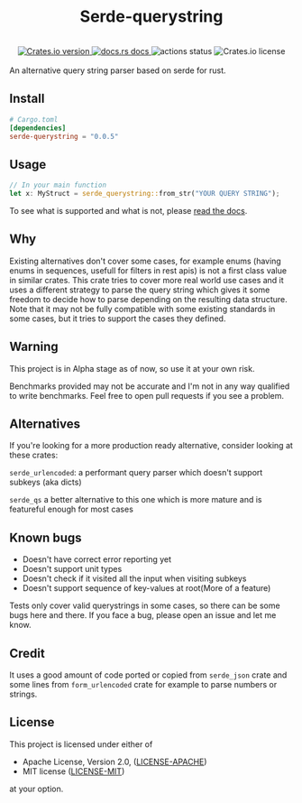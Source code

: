 <h1 align="center">Serde-querystring</h1>
<br />

<div align="center">
  <a href="https://crates.io/crates/serde-querystring">
    <img src="https://img.shields.io/crates/v/serde-querystring.svg?style=flat-square"
    alt="Crates.io version" />
  </a>
  <a href="https://docs.rs/serde-querystring">
    <img src="https://img.shields.io/badge/docs-latest-blue.svg?style=flat-square"
      alt="docs.rs docs" />
  </a>
  <img src="https://img.shields.io/github/workflow/status/pooyamb/serde-querystring/Test?style=flat-square" alt="actions status" />
  <img alt="Crates.io license" src="https://img.shields.io/crates/l/serde-querystring?style=flat-square">
</div>

<br>
An alternative query string parser based on serde for rust.

## Install

```toml
# Cargo.toml
[dependencies]
serde-querystring = "0.0.5"
```

## Usage

```rust
// In your main function
let x: MyStruct = serde_querystring::from_str("YOUR QUERY STRING");
```

To see what is supported and what is not, please [read the docs](https://docs.rs/serde-querystring).

## Why

Existing alternatives don't cover some cases, for example enums (having enums in sequences, usefull for filters in rest apis) is not a first class value in similar crates. This crate tries to cover more real world use cases and it uses a different strategy to parse the query string which gives it some freedom to decide how to parse depending on the resulting data structure. Note that it may not be fully compatible with some existing standards in some cases, but it tries to support the cases they defined.

## Warning

This project is in Alpha stage as of now, so use it at your own risk.

Benchmarks provided may not be accurate and I'm not in any way qualified to write benchmarks. Feel free to open pull requests if you see a problem.

## Alternatives

If you're looking for a more production ready alternative, consider looking at these crates:

`serde_urlencoded`: a performant query parser which doesn't support subkeys (aka dicts)

`serde_qs` a better alternative to this one which is more mature and is featureful enough for most cases

## Known bugs

- Doesn't have correct error reporting yet
- Doesn't support unit types
- Doesn't check if it visited all the input when visiting subkeys
- Doesn't support sequence of key-values at root(More of a feature)

Tests only cover valid querystrings in some cases, so there can be some bugs here and there. If you face a bug, please open an issue and let me know.

## Credit

It uses a good amount of code ported or copied from `serde_json` crate and some lines from `form_urlencoded` crate for example to parse numbers or strings.

## License

This project is licensed under either of

- Apache License, Version 2.0, ([LICENSE-APACHE](LICENSE-APACHE))
- MIT license ([LICENSE-MIT](LICENSE-MIT))

at your option.
